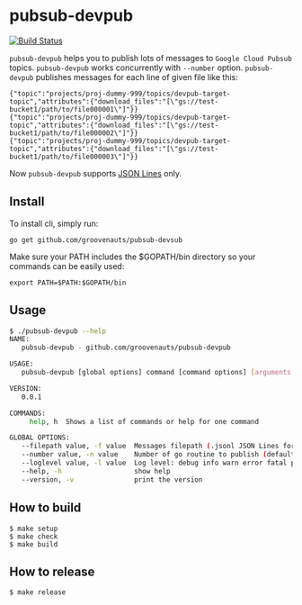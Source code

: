 # pubsub-devpub

[![Build Status](https://secure.travis-ci.org/groovenauts/pubsub-devpub.png)](https://travis-ci.org/groovenauts/pubsub-devpub)


`pubsub-devpub` helps you to publish lots of messages to `Google Cloud Pubsub` topics.
`pubsub-devpub` works concurrently with `--number` option.
`pubsub-devpub` publishes messages for each line of given file like this:

```jsonl
{"topic":"projects/proj-dummy-999/topics/devpub-target-topic","attributes":{"download_files":"[\"gs://test-bucket1/path/to/file000001\"]"}}
{"topic":"projects/proj-dummy-999/topics/devpub-target-topic","attributes":{"download_files":"[\"gs://test-bucket1/path/to/file000002\"]"}}
{"topic":"projects/proj-dummy-999/topics/devpub-target-topic","attributes":{"download_files":"[\"gs://test-bucket1/path/to/file000003\"]"}}
```

Now `pubsub-devpub` supports [JSON Lines](http://jsonlines.org/) only.


## Install

To install cli, simply run:
```
go get github.com/groovenauts/pubsub-devsub
```

Make sure your PATH includes the $GOPATH/bin directory so your commands can be easily used:

```
export PATH=$PATH:$GOPATH/bin
```

## Usage

```bash
$ ./pubsub-devpub --help
NAME:
   pubsub-devpub - github.com/groovenauts/pubsub-devpub

USAGE:
   pubsub-devpub [global options] command [command options] [arguments...]

VERSION:
   0.0.1

COMMANDS:
     help, h  Shows a list of commands or help for one command

GLOBAL OPTIONS:
   --filepath value, -f value  Messages filepath (.jsonl JSON Lines format)
   --number value, -n value    Number of go routine to publish (default: 10)
   --loglevel value, -l value  Log level: debug info warn error fatal panic
   --help, -h                  show help
   --version, -v               print the version
```

## How to build

```
$ make setup
$ make check
$ make build
```


## How to release

```
$ make release
```

